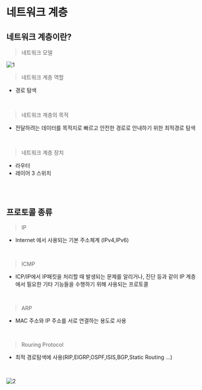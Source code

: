 # 네트워크 계층
## 네트워크 계층이란?

> 네트워크 모델

![1](https://github.com/user-attachments/assets/701865ce-aeaa-4ba4-bf0e-f9e42b1dd7b1)

> 네트워크 계층 역할

* 경로 탐색

<br>

> 네트워크 계층의 목적

* 전달하려는 데이터를 목적지로 빠르고 안전한 경로로 안내하기 위한 최적경로 탐색

<br>

> 네트워크 계층 장치

* 라우터
* 레이어 3 스위치

<br>
<br>

## 프로토콜 종류 

> IP
 * Internet 에서 사용되는 기본 주소체계 (IPv4,IPv6)

<br>

> ICMP
 * ICP/IP에서 IP패킷을 처리할 때 발생되는 문제를 알리거나, 진단 등과 같이 IP 계층에서 필요한 기타 기능들을 수행하기 위해 사용되는 프로토콜

<br>

> ARP
 * MAC 주소와 IP 주소를 서로 연결하는 용도로 사용

<br>

> Rouring Protocol
 * 최적 경로탐색에 사용(RIP,EIGRP,OSPF,ISIS,BGP,Static Routing ...)

<br>

![2](https://github.com/user-attachments/assets/27ad5877-31de-489b-82b8-60a0065b637c)

